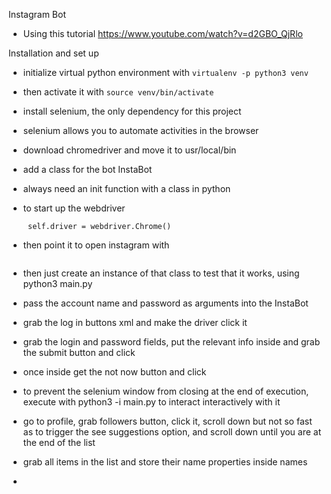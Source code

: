 Instagram Bot

- Using this tutorial https://www.youtube.com/watch?v=d2GBO_QjRlo

Installation and set up

- initialize virtual python environment with ```virtualenv -p python3 venv```
-  then activate it with ```source venv/bin/activate```
- install selenium, the only dependency for this project
- selenium allows you to automate activities in the browser
- download chromedriver and move it to usr/local/bin

- add a class for the bot InstaBot
- always need an init function with a class in python
- to start up  the webdriver

    ``` self.driver = webdriver.Chrome()```

- then point it to open instagram with

    ```driver.get("https://instagram.com")

- then just create an instance of that class to test that it works, using python3 main.py
- pass the account name and password as arguments into the InstaBot
- grab the log in buttons xml and make the driver click it
- grab the login and password fields, put the relevant info inside and grab the submit button and click
- once inside get the not now button and click
- to prevent the selenium window from closing at the end of execution, execute with python3 -i main.py to interact interactively with it 
- go to profile, grab followers button, click it, scroll down but not so fast as to trigger the see suggestions option, and scroll down until you are at the end of the list
- grab all items in the list and store their name properties inside names
- 